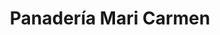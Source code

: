 ---
title: "Panadería Mari Carmen"
url: /santa-eulalia-del-campo/panaderia-mari-carmen/
shop: panadería
---